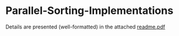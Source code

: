 # Parallel-Sorting-Implementations

Details are presented (well-formatted) in the attached [readme.pdf](./readMe.pdf)
